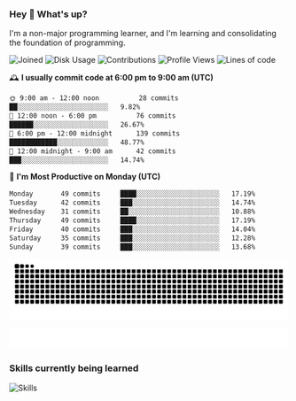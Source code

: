 ### Hey :wave: What's up?

I'm a non-major programming learner, and I'm learning and consolidating the foundation of programming.

<!--START_SECTION:waka-->
![Joined](http://img.shields.io/badge/Joined-7%20years%20ago-6D67E4?style=flat&labelColor=453C67)
![Disk Usage](http://img.shields.io/badge/Github%27s%20Storage-598.3%20MB-FD841F?style=flat&labelColor=E14D2A)
![Contributions](http://img.shields.io/badge/Contributions%20in%202023-302-7DCE13?style=flat&labelColor=2B7A0B)
![Profile Views](http://img.shields.io/badge/Profile%20Views-53-3AB4F2?style=flat&labelColor=0078AA)
![Lines of code](https://img.shields.io/badge/Lines%20of%20code-2%20Million%20Lines%20of%20code-FF8B8B?style=flat&labelColor=EB4747)

🕰️ **I usually commit code at 6:00 pm to 9:00 am (UTC)** 

```text
🌞 9:00 am - 12:00 noon          28 commits     ██░░░░░░░░░░░░░░░░░░░░░░░   9.82% 
🌆 12:00 noon - 6:00 pm          76 commits     ██████░░░░░░░░░░░░░░░░░░░   26.67% 
🌃 6:00 pm - 12:00 midnight      139 commits    ████████████░░░░░░░░░░░░░   48.77% 
🌙 12:00 midnight - 9:00 am      42 commits     ███░░░░░░░░░░░░░░░░░░░░░░   14.74%
```
📅 **I'm Most Productive on Monday (UTC)** 

```text
Monday       49 commits     ████░░░░░░░░░░░░░░░░░░░░░   17.19% 
Tuesday      42 commits     ███░░░░░░░░░░░░░░░░░░░░░░   14.74% 
Wednesday    31 commits     ██░░░░░░░░░░░░░░░░░░░░░░░   10.88% 
Thursday     49 commits     ████░░░░░░░░░░░░░░░░░░░░░   17.19% 
Friday       40 commits     ███░░░░░░░░░░░░░░░░░░░░░░   14.04% 
Saturday     35 commits     ███░░░░░░░░░░░░░░░░░░░░░░   12.28% 
Sunday       39 commits     ███░░░░░░░░░░░░░░░░░░░░░░   13.68%
```

<!--END_SECTION:waka-->

![Snake animation](https://raw.githubusercontent.com/dirname/dirname/output/snake.svg)

![metrics](github-metrics.svg)

### Skills currently being learned

![Skills](https://skillicons.dev/icons?i=linux,rust,go,solidity,typescript,bash,git,postgres,mysql,redis,mongo,docker,kubernetes,grafana,prometheus)
